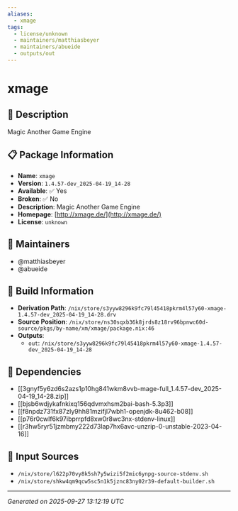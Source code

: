 ```yaml
---
aliases:
  - xmage
tags:
  - license/unknown
  - maintainers/matthiasbeyer
  - maintainers/abueide
  - outputs/out
---
```


# xmage

## 📝 Description

Magic Another Game Engine

## 📋 Package Information

- **Name**: `xmage`
- **Version**: `1.4.57-dev_2025-04-19_14-28`
- **Available**: ✅ Yes
- **Broken**: ✅ No
- **Description**: Magic Another Game Engine
- **Homepage**: [http://xmage.de/](http://xmage.de/)
- **License**: `unknown`
## 👥 Maintainers

- @matthiasbeyer
- @abueide


## 🔧 Build Information

- **Derivation Path**: `/nix/store/s3yyw8296k9fc79l45418pkrm4l57y60-xmage-1.4.57-dev_2025-04-19_14-28.drv`
- **Source Position**: `/nix/store/ns30sqxb36k8jrds8z18rv96bpnwc60d-source/pkgs/by-name/xm/xmage/package.nix:46`
- **Outputs**:
  - `out`:  `/nix/store/s3yyw8296k9fc79l45418pkrm4l57y60-xmage-1.4.57-dev_2025-04-19_14-28`

## 🔗 Dependencies

- [[3gnyf5y6zd6s2azs1p10hg841wkm8vvb-mage-full_1.4.57-dev_2025-04-19_14-28.zip]]
- [[bjsb6wdjykafnkixq156qdvmxhsm2bai-bash-5.3p3]]
- [[f8npdz731fx87zly9hh81mzifjl7wbh1-openjdk-8u462-b08]]
- [[p76r0cwlf6k97ibprrpfd8xw0r8wc3nx-stdenv-linux]]
- [[r3hw5ryr51jzmbmy222d73lap7hx6avc-unzrip-0-unstable-2023-04-16]]

## 📁 Input Sources

- `/nix/store/l622p70vy8k5sh7y5wizi5f2mic6ynpg-source-stdenv.sh`
- `/nix/store/shkw4qm9qcw5sc5n1k5jznc83ny02r39-default-builder.sh`

---
*Generated on 2025-09-27 13:12:19 UTC*
